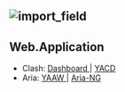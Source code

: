 ![import_field](https://imgs.xkcd.com/comics/the_important_field.png)
---
## Web.Application ##
+ Clash: [ Dashboard ](https://zaler.github.io/clash/index.html) | [ YACD ](https://zaler.github.io/yacd/index.html)
+ Aria: [ YAAW ](https://zaler.github.io/yaaw/index.html) | [ Aria-NG ](https://zaler.github.io/ariang/index.html)
